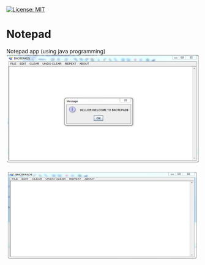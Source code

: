 [![License: MIT](https://img.shields.io/badge/License-MIT-yellow.svg)](https://opensource.org/licenses/MIT)
# Notepad
 Notepad app (using java programming)
<img src="images/p1.png" >
<br></br>
<img src="images/frontend image.PNG" >

